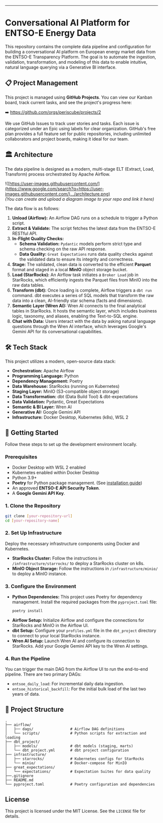 -----

# Conversational AI Platform for ENTSO-E Energy Data

This repository contains the complete data pipeline and configuration for building a conversational AI platform on European energy market data from the ENTSO-E Transparency Platform. The goal is to automate the ingestion, validation, transformation, and modeling of this data to enable intuitive, natural language querying via a Generative BI interface.

## 📋 Project Management

This project is managed using **GitHub Projects**. You can view our Kanban board, track current tasks, and see the project's progress here:

➡️ https://github.com/orgs/periscube/projects/2

We use GitHub Issues to track user stories and tasks. Each issue is categorized under an Epic using labels for clear organization. GitHub's free plan provides a full feature set for public repositories, including unlimited collaborators and project boards, making it ideal for our team.

## 🏛️ Architecture

The data pipeline is designed as a modern, multi-stage ELT (Extract, Load, Transform) process orchestrated by Apache Airflow.

\!([https://user-images.githubusercontent.com/](https://www.google.com/search?q=https://user-images.githubusercontent.com/)…/architecture.png)  
*(You can create and upload a diagram image to your repo and link it here)*

The data flow is as follows:

1.  **Unload (Airflow):** An Airflow DAG runs on a schedule to trigger a Python script.
2.  **Extract & Validate:** The script fetches the latest data from the ENTSO-E RESTful API.
3.  **In-Flight Quality Checks:**
      * **Schema Validation:** `Pydantic` models perform strict type and schema checking on the raw API response.
      * **Data Quality:** `Great Expectations` runs data quality checks against the validated data to ensure its integrity and correctness.
4.  **Stage:** The validated, clean data is converted to the efficient **Parquet** format and staged in a local **MinIO** object storage bucket.
5.  **Load (StarRocks):** An Airflow task initiates a `Broker Load` job in StarRocks, which efficiently ingests the Parquet files from MinIO into the raw data tables.
6.  **Transform (dbt):** Once loading is complete, Airflow triggers a `dbt run` command. dbt executes a series of SQL models that transform the raw data into a clean, AI-friendly star schema (facts and dimensions).
7.  **Semantic Layer (Wren AI):** Wren AI connects to the final analytical tables in StarRocks. It hosts the semantic layer, which includes business logic, taxonomy, and aliases, enabling the Text-to-SQL engine.
8.  **Chat with Data:** Users interact with the data by asking natural language questions through the Wren AI interface, which leverages Google's Gemini API for its conversational capabilities.

## 🛠️ Tech Stack

This project utilizes a modern, open-source data stack:

  * **Orchestration:** Apache Airflow
  * **Programming Language:** Python
  * **Dependency Management:** Poetry
  * **Data Warehouse:** StarRocks (running on Kubernetes)
  * **Staging Layer:** MinIO (S3-compatible object storage)
  * **Data Transformation:** dbt (Data Build Tool) & dbt-expectations
  * **Data Validation:** Pydantic, Great Expectations
  * **Semantic & BI Layer:** Wren AI
  * **Generative AI:** Google Gemini API
  * **Infrastructure:** Docker Desktop, Kubernetes (k8s), WSL 2

## 🚀 Getting Started

Follow these steps to set up the development environment locally.

### Prerequisites

  * Docker Desktop with WSL 2 enabled
  * Kubernetes enabled within Docker Desktop
  * Python 3.9+
  * **Poetry** for Python package management. (See [installation guide](https://www.google.com/search?q=https://python-poetry.org/docs/%23installation))
  * An approved **ENTSO-E API Security Token**.
  * A **Google Gemini API Key**.

### 1\. Clone the Repository

```bash
git clone [your-repository-url]
cd [your-repository-name]
```

### 2\. Set Up Infrastructure

Deploy the necessary infrastructure components using Docker and Kubernetes.

  * **StarRocks Cluster:** Follow the instructions in `/infrastructure/starrocks/` to deploy a StarRocks cluster on k8s.
  * **MinIO Object Storage:** Follow the instructions in `/infrastructure/minio/` to deploy a MinIO instance.

### 3\. Configure the Environment

  * **Python Dependencies:** This project uses Poetry for dependency management. Install the required packages from the `pyproject.toml` file:
    ```bash
    poetry install
    ```
  * **Airflow Setup:** Initialize Airflow and configure the connections for StarRocks and MinIO in the Airflow UI.
  * **dbt Setup:** Configure your `profiles.yml` file in the `dbt_project` directory to connect to your local StarRocks instance.
  * **Wren AI Setup:** Launch Wren AI and configure its connection to StarRocks. Add your Google Gemini API key to the Wren AI settings.

### 4\. Run the Pipeline

You can trigger the main DAG from the Airflow UI to run the end-to-end pipeline. There are two primary DAGs:

  * `entsoe_daily_load`: For incremental daily data ingestion.
  * `entsoe_historical_backfill`: For the initial bulk load of the last two years of data.

## 📂 Project Structure

```
.
├── airflow/
│   ├── dags/                 # Airflow DAG definitions
│   └── scripts/              # Python scripts for extraction and loading
├── dbt_project/
│   ├── models/               # dbt models (staging, marts)
│   └── dbt_project.yml       # dbt project configuration
├── infrastructure/
│   ├── starrocks/            # Kubernetes configs for StarRocks
│   └── minio/                # Docker-compose for MinIO
├── great_expectations/
│   └── expectations/         # Expectation Suites for data quality
├──.gitignore
├── README.md
└── pyproject.toml            # Poetry configuration and dependencies
```

## License

This project is licensed under the MIT License. See the `LICENSE` file for details.
